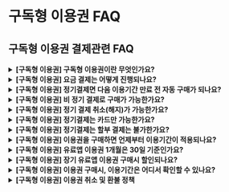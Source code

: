 # 구독형 이용권  FAQ

## 구독형 이용권 결제관련 FAQ

<details>

<summary><strong>[구독형 이용권] 구독형 이용권이란 무엇인가요?</strong></summary>

구독형 이용권은 앱 이용기간이 정해진 상품을 말합니다.

구독 상품은 서비스에 따라 기본형, 확장형, 프리미엄 이용권 제공됩니다.

1개월 or 6개월 or 12개월 상품 중에서 선택 가능합니다.

\*일반 프로토타입 앱 제작 후 스토어 출시 진행하실 경우, 반드시 구독형 이용권을 구매해야 합니다.

</details>

<details>

<summary><strong>[구독형 이용권] 요금 결제는 어떻게 진행되나요?</strong></summary>

이용권은 정기결제 결제로 진행됩니다.

등록된 카드로 다음 이용일에 자동으로 결제됩니다.

월 구독형 상품을 구매했다면, 다음달 이용기간에 맞춰 정기결제 되며, 연간 정기결제형 상품을 구매했다면 1년 후 자동으로 결제됩니다.

</details>

<details>

<summary><strong>[구독형 이용권] 정기결제면 다음 이용기간 만료 전 자동 구매가 되나요?</strong></summary>

네 구매한 이용권 이용기간 '만료 3일' 전에 등록하신 카드로 자동 결제됩니다.

3일 전에 결제되는 이유는 카드결제 이슈 등으로 결제가 되지 않을 경우 조치를 하기 위함입니다.

</details>

<details>

<summary><strong>[구독형 이용권] 비 정기 결제로 구매가 가능한가요?</strong></summary>

가능합니다.

정기 결제를 원치 않는다면, 비 정기 결제로 구매할 수 있습니다.

(한 번만 결제하며, 이후 필요할 경우 다시 수동으로 재구매 진행)

\[결제 수단]에서 정기결제를 제외한 다른 결제수단을 선택해서 결제해주세요.

예)신용카드, 간편결제, 무통장입금 중 선택

\*단, 비 정기결제는 할인 혜택이 적용되지 않습니다.

</details>

<details>

<summary><strong>[구독형 이용권] 정기 결제 취소(해지)가 가능한가요?</strong></summary>

가능합니다.&#x20;

[내 결제 현황](https://www.swing2app.co.kr/view/payment\_list) – \[정기결제 리스트] 선택 – \[정기결제 취소] 선택 시 해지됩니다. ​

요금제 결제 후 정기결제를 해지해도 이미 결제한 기간은 사용할 수 있으며, 이후 예정된 결제가 진행되지 않게 됩니다.&#x20;

이용기간 종료 전 재구매를 하지 않을 경우 이용기간 만료로 앱을 이용할 수 없게 됩니다.

</details>

<details>

<summary><strong>[구독형 이용권] 정기결제는 카드만 가능한가요?</strong></summary>

\[구독형 이용권] 정기결제는 카드만 가능한가요?

네 정기 결제는 카드만 가능합니다.

카드를 등록해야 하며, 등록한 카드로 다음 결제일에 정기결제 됩니다.

법인카드 등록도 가능합니다.

만약 무통장입금으로 진행해야 한다면, 결제수단에서 “무통장입금”을 선택 후 결제해주세요.

\*비 정기 결제로 진행됩니다.

</details>

<details>

<summary><strong>[구독형 이용권] 정기결제는 할부 결제는 불가한가요?</strong></summary>

네 정기결제는 일시불 결제만 가능하며, 할부 결제는 불가합니다.&#x20;

할부 결제로 진행해야 할 경우는 결제수단에서 ‘나이스 전자결제’로 선택하여 결제해주세요.

&#x20;\*카드사별 무이자 할부 개월 수는 다르며, 나이스페이 결제화면에서 확인 부탁드립니다.

</details>

<details>

<summary><strong>[구독형 이용권] 이용권을 구매하면 언제부터 이용기간이 적용되나요?</strong></summary>

구독형이용권은 구매 즉시 이용일수가 카운팅 됩니다.&#x20;

예를 들어 3월 4일 결제를 했다면 4일부터 이용기간이 시작됩니다.&#x20;

따라서 최종 앱 제작 후 결제해서 사용해주시기 바랍니다.

</details>

<details>

<summary><strong>[구독형 이용권] 유료앱 이용권 1개월은 30일 기준인가요?</strong></summary>

\-1개월 이용권 30일 이용기간 적용됩니다.

\-6개월은 180일 이용기간

\-12개월은 365일 이용기간으로 적용됩니다.

</details>

<details>

<summary><strong>[구독형 이용권] 장기 유료앱 이용권 구매시 할인되나요?</strong></summary>

6개월, 12개월 상품은 할인된 금액으로 제공하고 있습니다.&#x20;

\-6개월 이용권 구매시 19\~20% 할인

\-12개월 이용권 구매시 26%\~30% 할인

1개월 이용권을 구매하시는 것보다 더 저렴하게 구매가 가능하며, 상품마다 할인율은 다르기 때문에 가격을 확인하시고 구매를 진행해주세요.

</details>

<details>

<summary><strong>[구독형 이용권] 이용권 구매시, 이용기간은 어디서 확인할 수 있나요?</strong></summary>

유료앱 이용권을 구매하시면 대시보드 상단에 구매하신 상품명과 앱 만료일이 기재됩니다.&#x20;

그리고 \*결제-내 결제현황에서 구매한 상품 상세 결제현황도 체크할 수 있습니다.&#x20;

[\[결제현황 페이지\]](https://www.swing2app.co.kr/view/payment\_list)

</details>

<details>

<summary><strong>[구독형 이용권] 이용권 취소 및 환불 정책</strong></summary>

사용하지 않은 이용권은 당일 환불신청이 가능하며, 전액 환불 가능합니다.&#x20;

[\[내 결제 현황\]](https://www.swing2app.co.kr/view/payment\_list) 환불 신청 가능&#x20;

\-구독형이용권은 하루라도 이용일수가 지난 경우 취소 및 환불이 불가합니다.&#x20;

\-남은 일수에 대해 부분 환불해드리지 않으며, 편의에 따라 이용기간을 보류해드리지 않습니다.&#x20;

\-구매한 이용권은 다른 앱으로 옮길 수 없습니다.&#x20;

\-이용하지 않은 상품이라도, 구매일 기준 7일 이후에는 어떤 경우라도 환불이 불가합니다.

\-취소, 환불에 대해 도움이 필요하실 경우 [문의게시판](http://www.swing2app.co.kr/view/service\_qa), [채팅 상담](https://direct.lc.chat/12036120/)으로 문의주시기 바랍니다.&#x20;

이용권 구매 전, 신중히 고려하여 구매해주시기 바랍니다.&#x20;

</details>



